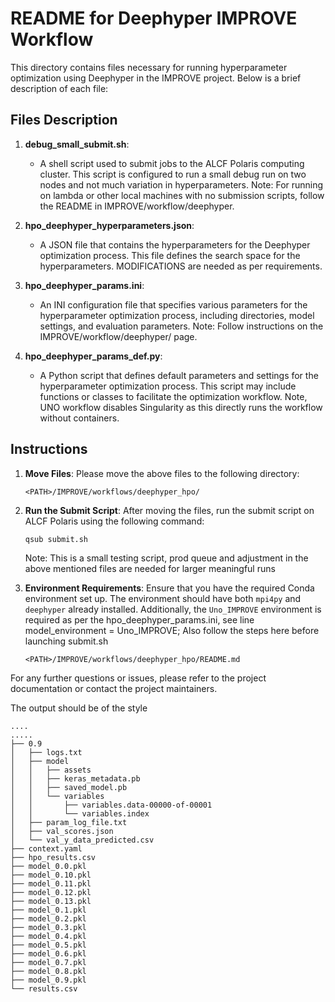 # README for Deephyper IMPROVE Workflow

This directory contains files necessary for running hyperparameter optimization using Deephyper in the IMPROVE project. Below is a brief description of each file:

## Files Description

1. **debug_small_submit.sh**: 
   - A shell script used to submit jobs to the ALCF Polaris computing cluster. This script is configured to run a small debug run on two nodes and not much variation in hyperparameters. Note: For running on lambda or other local machines with no submission scripts, follow the README in IMPROVE/workflow/deephyper.

2. **hpo_deephyper_hyperparameters.json**: 
   - A JSON file that contains the hyperparameters for the Deephyper optimization process. This file defines the search space for the hyperparameters. MODIFICATIONS are needed as per requirements.

3. **hpo_deephyper_params.ini**: 
   - An INI configuration file that specifies various parameters for the hyperparameter optimization process, including directories, model settings, and evaluation parameters. Note: Follow instructions on the IMPROVE/workflow/deephyper/ page.

4. **hpo_deephyper_params_def.py**: 
   - A Python script that defines default parameters and settings for the hyperparameter optimization process. This script may include functions or classes to facilitate the optimization workflow. Note, UNO workflow disables Singularity as this directly runs the workflow without containers.

## Instructions

1. **Move Files**: 
   Please move the above files to the following directory:
   ```
   <PATH>/IMPROVE/workflows/deephyper_hpo/
   ```

2. **Run the Submit Script**: 
   After moving the files, run the submit script on ALCF Polaris using the following command:
   ```bash
   qsub submit.sh
   ```

   Note: This is a small testing script, prod queue and adjustment in the above mentioned files are needed for larger meaningful runs

3. **Environment Requirements**: 
   Ensure that you have the required Conda environment set up. The environment should have both `mpi4py` and `deephyper` already installed. Additionally, the `Uno_IMPROVE` environment is required as per the hpo_deephyper_params.ini, see line  model_environment = Uno_IMPROVE; Also follow the steps here before launching submit.sh
   ```
   <PATH>/IMPROVE/workflows/deephyper_hpo/README.md
   ```

For any further questions or issues, please refer to the project documentation or contact the project maintainers.

The output should be of the style

```
....
.....
├── 0.9
│   ├── logs.txt
│   ├── model
│   │   ├── assets
│   │   ├── keras_metadata.pb
│   │   ├── saved_model.pb
│   │   └── variables
│   │       ├── variables.data-00000-of-00001
│   │       └── variables.index
│   ├── param_log_file.txt
│   ├── val_scores.json
│   └── val_y_data_predicted.csv
├── context.yaml
├── hpo_results.csv
├── model_0.0.pkl
├── model_0.10.pkl
├── model_0.11.pkl
├── model_0.12.pkl
├── model_0.13.pkl
├── model_0.1.pkl
├── model_0.2.pkl
├── model_0.3.pkl
├── model_0.4.pkl
├── model_0.5.pkl
├── model_0.6.pkl
├── model_0.7.pkl
├── model_0.8.pkl
├── model_0.9.pkl
└── results.csv

```